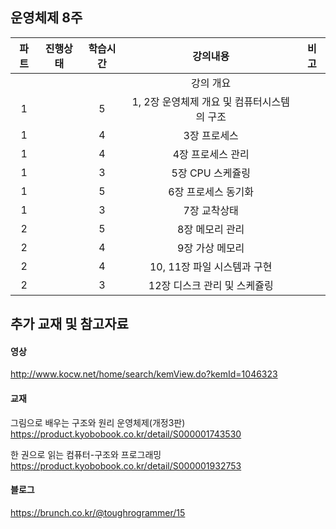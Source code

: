 ## 운영체제 8주
|파트|진행상태|학습시간|강의내용|비고|
|:---:|:---:|:---:|:---:|:---:|
||||강의 개요||
|1||5|1, 2장 운영체제 개요 및 컴퓨터시스템의 구조||
|1||4|3장 프로세스||
|1||4|4장 프로세스 관리||
|1||3|5장 CPU 스케쥴링||
|1||5|6장 프로세스 동기화||
|1||3|7장 교착상태||
|2||5|8장 메모리 관리||
|2||4|9장 가상 메모리||
|2||4|10, 11장 파일 시스템과 구현||
|2||3|12장 디스크 관리 및 스케쥴링||

## 추가 교재 및 참고자료

#### 영상
http://www.kocw.net/home/search/kemView.do?kemId=1046323

#### 교재
그림으로 배우는 구조와 원리 운영체제(개정3판)
https://product.kyobobook.co.kr/detail/S000001743530

한 권으로 읽는 컴퓨터-구조와 프로그래밍
https://product.kyobobook.co.kr/detail/S000001932753

#### 블로그
https://brunch.co.kr/@toughrogrammer/15